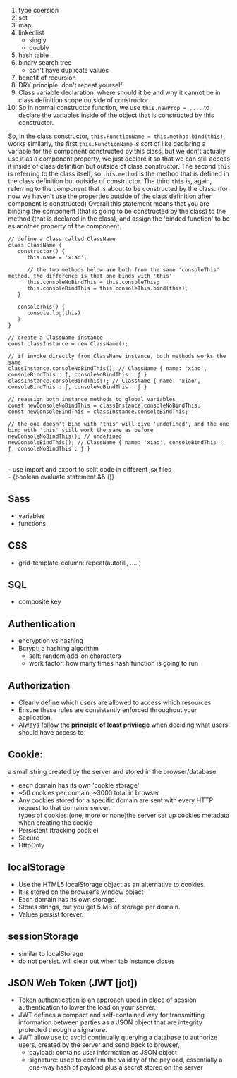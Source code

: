 1. type coersion
   <br>
1. set
   <br>
1. map
   <br>
1. linkedlist
   - singly
   - doubly
1. hash table
   <br>
1. binary search tree
   - can't have duplicate values
     <br>
1. benefit of recursion
   <br>
1. DRY principle: don't repeat yourself
   <br>
1. Class variable declaration: where should it be and why it cannot be in class definition scope outside of constructor
   <br>
1. So in normal constructor function, we use `this.newProp = ....` to declare the variables inside of the object that is constructed by this constructor.

So, in the class constructor, `this.FunctionName = this.method.bind(this)`, works similarly, the first `this.FunctionName` is sort of like declaring a variable for the component constructed by this class, but we don't actually use it as a component property, we just declare it so that we can still access it inside of class definition but outside of class constructor. The second `this` is referring to the class itself, so `this.method` is the method that is defined in the class definition but outside of constructor. The third `this` is, again, referring to the component that is about to be constructed by the class. (for now we haven't use the properties outside of the class definition after component is constructed)
Overall this statement means that you are binding the component (that is going to be constructed by the class) to the method (that is declared in the class), and assign the 'binded function' to be as another property of the component.

```
// define a Class called ClassName
class ClassName {
   constructor() {
      this.name = 'xiao';

      // the two methods below are both from the same 'consoleThis' method, the difference is that one binds with 'this'
      this.consoleNoBindThis = this.consoleThis;
      this.consoleBindThis = this.consoleThis.bind(this);
   }

   consoleThis() {
      console.log(this)
   }
}

// create a ClassName instance
const classInstance = new ClassName();

// if invoke directly from ClassName instance, both methods works the same
classInstance.consoleNoBindThis(); // ClassName { name: 'xiao', consoleBindThis : ƒ, consoleNoBindThis : ƒ }
classInstance.consoleBindThis(); // ClassName { name: 'xiao', consoleBindThis : ƒ, consoleNoBindThis : ƒ }

// reassign both instance methods to global variables
const newConsoleNoBindThis = classInstance.consoleNoBindThis;
const newConsoleBindThis = classInstance.consoleBindThis;

// the one doesn't bind with 'this' will give 'undefined', and the one bind with 'this' still work the same as before
newConsoleNoBindThis(); // undefined
newConsoleBindThis(); // ClassName { name: 'xiao', consoleBindThis : ƒ, consoleNoBindThis : ƒ }
```

<br>
- use import and export to split code in different jsx files
<br>
- {boolean evaluate statement && (<component to be renderred/>)}
<br>

## Sass

- variables
- functions

## CSS

- grid-template-column: repeat(autofill, .....)

## SQL

- composite key

## Authentication

- encryption vs hashing
- Bcrypt: a hashing algorithm
  - salt: random add-on characters
  - work factor: how many times hash function is going to run

## Authorization

- Clearly define which users are allowed to access which resources.
- Ensure these rules are consistently enforced throughout your
  application.
- Always follow the **principle of least privilege** when deciding what users should have access to

## Cookie:

a small string created by the server and stored in the browser/database

- each domain has its own 'cookie storage'
- ~50 cookies per domain, ~3000 total in browser
- Any cookies stored for a specific domain are sent with every HTTP request to that domain’s server.
  <br>
  types of cookies:(one, more or none)the server set up cookies metadata when creating the cookie
- Persistent (tracking cookie)
- Secure
- HttpOnly

## localStorage

- Use the HTML5 localStorage object as an alternative to cookies.
- It is stored on the browser’s window object
- Each domain has its own storage.
- Stores strings, but you get 5 MB of storage per domain.
- Values persist forever.

## sessionStorage

- similar to localStorage
- do not persist. will clear out when tab instance closes

## JSON Web Token (JWT [jot])

- Token authentication is an approach used in place of session authentication to lower the load on your server.
- JWT defines a compact and self-contained way for transmitting information between parties as a JSON object that are integrity protected through a signature.
- JWT allow use to avoid continually querying a database to authorize users, created by the server and send back to browser,
  - payload: contains user information as JSON object
  - signature: used to confirm the validity of the payload, essentially a one-way hash of payload plus a secret stored on the server

